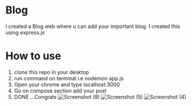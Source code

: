 # Blog
I created a Blog web where u can add your important blog. I created this using express.js 
# How to use
1) clone this repo in your desktop
2) run command on terminal i.e 
  nodemon app.js
3) Open your chrome and type
  localhost:3000
4) Go on compose section add your post
5) DONE ...Congrats
![Screenshot (8)](https://user-images.githubusercontent.com/100773023/195614128-0ae3e6eb-a9b4-4a41-abd7-9d4c3f06dc55.png)
![Screenshot (5)](https://user-images.githubusercontent.com/100773023/195614136-4c954b3b-7786-435d-9867-8465ed3514b3.png)
![Screenshot (4)](https://user-images.githubusercontent.com/100773023/195614153-2439c8e1-32ff-4671-a24c-f8e200a74a39.png)
